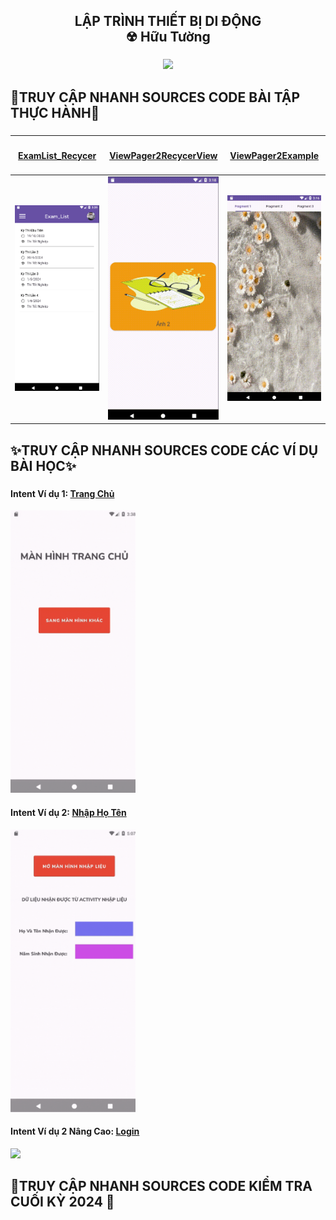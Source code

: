 <h2 align="center">LẬP TRÌNH THIẾT BỊ DI ĐỘNG<br>☢ Hữu Tường</h2>

###

<div align="center">
  <img height="400" src="https://media2.giphy.com/media/v1.Y2lkPTc5MGI3NjExNGdwZGxuYTg0amtwMXJjcWJtbDVjd2FoenM4a3J4NTdyeWM5MW1tNiZlcD12MV9pbnRlcm5hbF9naWZfYnlfaWQmY3Q9Zw/llarwdtFqG63IlqUR1/giphy.webp"  />
</div>

<h2 align="left">🎉TRUY CẬP NHANH SOURCES CODE BÀI TẬP THỰC HÀNH🎉</h2>

###
|<h4><a href = "https://github.com/HunterOct/63131631-AndroidProgramming/tree/main/ExamList">ExamList_Recycer</a></h4>|<h4><a href = "https://github.com/HunterOct/63131631-AndroidProgramming/tree/main/ViewPager2RecycerViewAdapter">ViewPager2RecycerView</a></h4>|<h4><a href = "https://github.com/HunterOct/63131631-AndroidProgramming/tree/main/ViewPager2Example">ViewPager2Example</a></h4>|
|----------|-------------------------------|-------------------|
| <img src="https://github.com/HunterOct/63131631-AndroidProgramming/blob/main/Assets/V3.png" width="200px"> | <img src="https://github.com/HunterOct/63131631-AndroidProgramming/blob/main/Assets/V1.gif" width="200px"> | <img src="https://github.com/HunterOct/63131631-AndroidProgramming/blob/main/Assets/V2.gif" width="200px"> |

<h2 align="left">✨TRUY CẬP NHANH SOURCES CODE CÁC VÍ DỤ BÀI HỌC✨</h2>

###

<div>
  <h4>Intent Ví dụ 1: <a href = "https://github.com/HunterOct/63131631-AndroidProgramming/tree/main/Vidu1_Intent_DonGian">Trang Chủ</a></h4>
  <img src = "https://github.com/HunterOct/63131631-AndroidProgramming/blob/main/Assets/Vidu1_Intent_DonGian.gif" width = "200">

</div>

<div>
  <h4>Intent Ví dụ 2: <a href = "https://github.com/HunterOct/63131631-AndroidProgramming/tree/main/Vidu2_Intent_NangCao">Nhập Họ Tên</a></h4>
  <img src = "https://github.com/HunterOct/63131631-AndroidProgramming/blob/main/Assets/Vidu2_Intent_NangCao.gif" width = "200">
</div>

<div>
  <h4>Intent Ví dụ 2 Nâng Cao: <a href = "https://github.com/HunterOct/63131631-AndroidProgramming/tree/main/Vidu2_ManHinhDangNhap">Login</a></h4>
  <img src = "https://github.com/HunterOct/63131631-AndroidProgramming/blob/main/Assets/Vidu2_DangNhap.gif" width = "200">
</div>


<h2 align="left">💖TRUY CẬP NHANH SOURCES CODE KIỂM TRA CUỐI KỲ 2024 💖</h2>

###

